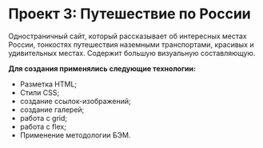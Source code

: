 # Проект 3: Путешествие по России

Одностраничный сайт, который рассказывает об интересных местах России, тонкостях путешествия наземными транспортами, красивых и удивительных местах. Содержит большую визуальную составляющую.

**Для создания применялись следующие технологии:**
* Разметка HTML;
* Стили CSS;
* создание ссылок-изображений;
* создание галерей;
* работа с grid;
* работа с flex;
* Применение методологии БЭМ.
